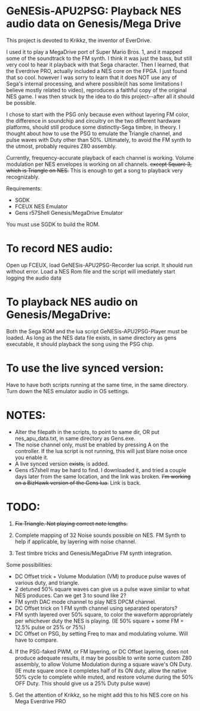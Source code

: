 # GeNESis-APU2PSG: Playback NES audio data on Genesis/Mega Drive

This project is devoted to Krikkz, the inventor of EverDrive.  

I used it to play a MegaDrive port of Super Mario Bros. 1, and it mapped some of the soundtrack to the FM synth. I think it was just the bass, but still very cool to hear it playback with that Sega character. Then I learned, that the Everdrive PRO, actually included a NES core on the FPGA. I just found that so cool. however I was sorry to learn that it does NOT use any of Sega's internal processing, and where possible(it has some limitations I believe mostly related to video), reproduces a faithful copy of the original NES game. I was then struck by the idea to do this project--after all it should be possible. 

I chose to start with the PSG only because even without layering FM color, the difference in soundchip and circuitry on the two different hardware platforms, should still produce some distinctly-Sega timbre, in theory. I thought about how to use the PSG to emulate the Triangle channel, and pulse waves with Duty other than 50%. Ultimately, to avoid the FM synth to the utmost, probably requires Z80 assembly.

Currently, frequency-accurate playback of each channel is working. Volume modulation per NES envelopes is working on all channels. <s> except Square 3, which is Triangle on NES.</s>  This is enough to get a song to playback very recognizably.   


Requirements:
- SGDK
- FCEUX NES Emulator
- Gens r57Shell Genesis/MegaDrive Emulator

You must use SGDK to build the ROM.

# To record NES audio:
Open up FCEUX, load GeNESis-APU2PSG-Recorder lua script. It should run without error. 
Load a NES Rom file and the script will imediately start logging the audio data

# To playback NES audio on Genesis/MegaDrive:
Both the Sega ROM and the lua script GeNESis-APU2PSG-Player must be loaded. 
As long as the NES data file exists, in same directory as gens executable, it should playback the song using the PSG chip.

# To use the live synced version:
Have to have both scripts running at the same time, in the same directory. Turn down the NES emulator audio in OS settings.


# NOTES:

- Alter the filepath in the scripts, to point to same dir, OR put nes_apu_data.txt, in same directory as Gens.exe.
- The noise channel only, must be enabled by pressing A on the controller. If the lua script is not running, this will just blare noise once you enable it.
- A live synced version <s>exists,</s> is added.
- Gens r57shell may be hard to find. I downloaded it, and tried a couple days later from the same location, and the link was broken.  <s>I'm working on a BizHawk version of the Gens lua.</s> Link is back.

# TODO:
1. <s>Fix Triangle. Not playing correct note lengths.</s>
2. Complete mapping of 32 Noise sounds possible on NES. FM Synth to help if applicable, by layering with noise channel.

3. Test timbre tricks and Genesis/MegaDrive FM synth integration.
   
  Some possibilities:
  
  - DC Offset trick + Volume Modulation (VM) to produce pulse waves of various duty, and triangle. 
  - 2 detuned 50% square waves can give us a pulse wave similar to what NES produces. Can we get 3 to sound like 2?
  - FM synth DAC mode channel to play NES DPCM channel.
  - DC Offset trick on 1 FM synth channel using separated operators?
  - FM synth layered over 50% square, to color the waveform appropriately per whichever duty the NES is playing.  (IE 50% square + some FM = 12.5% pulse or 25% or 75%)
  - DC Offset on PSG, by setting Freq to max and modulating volume. Will have to compare.
      
4. If the PSG-faked PWM, or FM layering, or DC Offset layering, does not produce adequate results, it may be possible to write some custom Z80 assembly, to allow Volume Modulation during a square wave's ON Duty. (IE mute square once it completes half of its ON duty, allow the native 50% cycle to complete while muted, and restore volume during the 50% OFF Duty. This should give us a 25% Duty pulse wave)

5.  Get the attention of Krikkz, so he might add this to his NES core on his Mega Everdrive PRO
